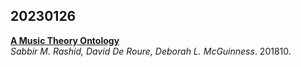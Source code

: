 ## 20230126  
[**A Music Theory Ontology**](https://dl.acm.org/doi/pdf/10.1145/3243907.3243913)  
*Sabbir M. Rashid, David De Roure, Deborah L. McGuinness*. 201810.  
